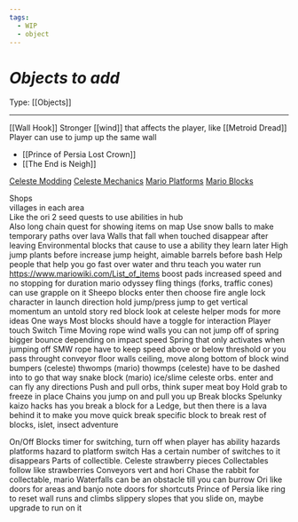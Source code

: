 ```yaml
---
tags:
  - WIP
  - object
---
```

# _Objects to add_

Type: [[Objects]]

----

[[Wall Hook]]
Stronger [[wind]] that affects the player, like [[Metroid Dread]]
Player can use to jump up the same wall
* [[Prince of Persia Lost Crown]]
* [[The End is Neigh]]

[Celeste Modding](https://gamebanana.com/mods/cats/5081?)
[Celeste Mechanics](https://celeste.ink/wiki/Mechanics)
[Mario Platforms](https://www.mariowiki.com/Category:Platforms)
[Mario Blocks](https://www.mariowiki.com/Category:Blocks)

Shops  
villages in each area  
Like the ori 2 seed quests to use abilities in hub  
Also long chain quest for showing items on map
Use snow balls to make temporary paths over lava
Walls that fall when touched
disappear after leaving
Environmental blocks that cause to use a ability they learn later
	High jump plants before increase jump height, aimable barrels before bash
	Help people that help you go fast over water and thru teach you water run
https://www.mariowiki.com/List_of_items
boost pads
	increased speed and no stopping for duration
mario odyssey fling things (forks, traffic cones)
	can use grapple on it
Sheepo blocks
	enter then choose fire angle
	lock character in launch direction
hold jump/press jump to get vertical momentum
	an untold story red block
look at celeste helper mods for more ideas
One ways
Most blocks should have a toggle for interaction
	Player touch
	Switch
	Time
Moving rope
wind
walls you can not jump off of
spring
	bigger bounce depending on impact speed
	Spring that only activates when jumping off
SMW rope
	have to keep speed above or below threshold or you pass throught
conveyor
	floor
	walls
	ceiling, move along bottom of block
wind
bumpers (celeste)
thwomps (mario)
thowmps (celeste) have to be dashed into to go that way
snake block (mario)
ice/slime
celeste orbs. enter and can fly any directions
Push and pull orbs, think super meat boy
Hold grab to freeze in place
Chains you jump on and pull you up
Break blocks 
	Spelunky kaizo hacks has you break a block for a Ledge, but then there is a lava behind it to make you move quick
	break specific block to break rest of blocks, islet, insect adventure

On/Off Blocks
	timer for switching, turn off when player has ability
	hazards
	platforms
	hazard to platform switch
	Has a certain number of switches to it disappears
Parts of collectible. Celeste strawberry pieces
Collectables follow like strawberries
Conveyors vert and hori
Chase the rabbit for collectable, mario
Waterfalls can be an obstacle till you can burrow
Ori like doors for areas and banjo note doors for shortcuts 
Prince of Persia like ring to reset wall runs and climbs
slippery slopes that you slide on, maybe upgrade to run on it